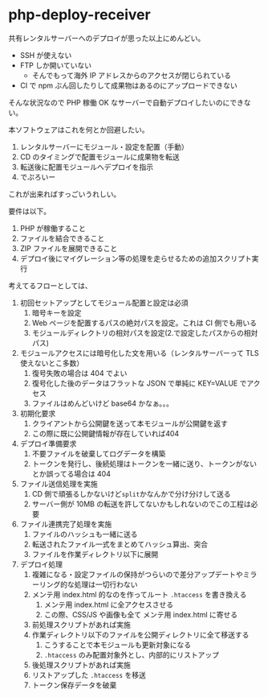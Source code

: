 # php-deploy-receiver

共有レンタルサーバーへのデプロイが思った以上にめんどい。

- SSH が使えない
- FTP しか開いていない
  - そんでもって海外 IP アドレスからのアクセスが閉じられている
- CI で npm ぶん回したりして成果物はあるのにアップロードできない

そんな状況なので PHP 稼働 OK なサーバーで自動デプロイしたいのにできない。

本ソフトウェアはこれを何とか回避したい。

1. レンタルサーバーにモジュール・設定を配置（手動）
2. CD のタイミングで配置モジュールに成果物を転送
3. 転送後に配置モジュールへデプロイを指示
4. でぷろいー

これが出来ればすっごいうれしい。

要件は以下。

1. PHP が稼働すること
2. ファイルを結合できること
3. ZIP ファイルを展開できること
4. デプロイ後にマイグレーション等の処理を走らせるための追加スクリプト実行

考えてるフローとしては、

1. 初回セットアップとしてモジュール配置と設定は必須
   1. 暗号キーを設定
   2. Web ページを配置するパスの絶対パスを設定。これは CI 側でも用いる
   3. モジュールディレクトリの相対パスを設定(2.で設定したパスからの相対パス)
2. モジュールアクセスには暗号化した文を用いる（レンタルサーバーって TLS 使えないとこ多数）
   1. 復号失敗の場合は 404 でよい
   2. 復号化した後のデータはフラットな JSON で単純に KEY=VALUE でアクセス
   3. ファイルはめんどいけど base64 かなぁ。。。
3. 初期化要求
   1. クライアントから公開鍵を送って本モジュールが公開鍵を返す
   2. この際に既に公開鍵情報が存在していれば404
4. デプロイ準備要求
   1. 不要ファイルを破棄してログデータを構築
   2. トークンを発行し、後続処理はトークンを一緒に送り、トークンがないとか誤ってる場合は 404
5. ファイル送信処理を実施
   1. CD 側で頑張るしかないけど`split`かなんかで分け分けして送る
   2. サーバー側が 10MB の転送を許してないかもしれないのでこの工程は必要
6. ファイル連携完了処理を実施
   1. ファイルのハッシュも一緒に送る
   2. 転送されたファイル一式をまとめてハッシュ算出、突合
   3. ファイルを作業ディレクトリ以下に展開
7. デプロイ処理
   1. 複雑になる・設定ファイルの保持がつらいので差分アップデートやミラーリング的な処理は一切行わない
   2. メンテ用 index.html 的なのを作ってルート `.htaccess` を書き換える
      1. メンテ用 index.html に全アクセスさせる
      2. この際、CSS/JS や画像も全て メンテ用 index.html に寄せる
   3. 前処理スクリプトがあれば実施
   4. 作業ディレクトリ以下のファイルを公開ディレクトリに全て移送する
      1. こうすることで本モジュールも更新対象になる
      2. `.htaccess` のみ配置対象外とし、内部的にリストアップ
   5. 後処理スクリプトがあれば実施
   6. リストアップした `.htaccess` を移送
   7. トークン保存データを破棄

